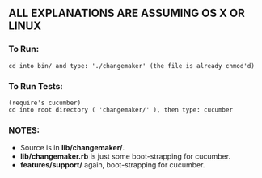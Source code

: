
## ALL EXPLANATIONS ARE ASSUMING OS X OR LINUX

### To Run:
```      
cd into bin/ and type: './changemaker' (the file is already chmod'd)
```

### To Run Tests:
```
(require's cucumber)
cd into root directory ( 'changemaker/' ), then type: cucumber
```    

### NOTES:

* Source is in **lib/changemaker/**.
* **lib/changemaker.rb** is just some boot-strapping for cucumber.
* **features/support/** again, boot-strapping for cucumber.
